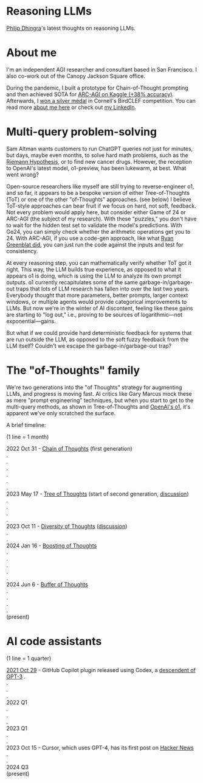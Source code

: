 # Reasoning LLMs

[Philip Dhingra](https://philipkd.com/)'s latest thoughts on reasoning LLMs.

# About me

I'm an independent AGI researcher and consultant based in San Francisco. I also co-work out of the Canopy Jackson Square office.

During the pandemic, I built a prototype for Chain-of-Thought prompting and then achieved SOTA for [ARC-AGI on Kaggle (+38% accuracy)](https://www.kaggle.com/competitions/abstraction-and-reasoning-challenge/discussion/234352). Afterwards, I [won a silver medal](https://www.kaggle.com/competitions/birdclef-2021/discussion/243343) in Cornell's BirdCLEF competition. You can read more [about me here](https://philipkd.com/) or check out [my LinkedIn](https://www.linkedin.com/in/philipkd/).

# Multi-query problem-solving

Sam Altman wants customers to run ChatGPT queries not just for minutes, but days, maybe even months, to solve hard math problems, such as the [Riemann Hypothesis](https://x.com/polynoamial/status/1834280969786065278), or to find new cancer drugs. However, the reception to OpenAI's latest model, o1-preview, has been lukewarm, at best. What went wrong?

Open-source researchers like myself are still trying to reverse-engineer o1, and so far, it appears to be a bespoke version of either Tree-of-Thoughts (ToT) or one of the other "of-Thoughts" approaches. (see below) I believe ToT-style approaches can bear fruit if we focus on hard, not soft, feedback. Not every problem would apply here, but consider either Game of 24 or ARC-AGI (the subject of my research). With these "puzzles," you don't have to wait for the hidden test set to validate the model's predictions. With Go24, you can simply check whether the arithmetic operations get you to 24. With ARC-AGI, if you use a code-gen approach, like what [Ryan Greenblat did](https://redwoodresearch.substack.com/p/getting-50-sota-on-arc-agi-with-gpt), you can just run the code against the inputs and test for consistency.

At every reasoning step, you can mathematically verify whether ToT got it right. This way, the LLM builds true experience, as opposed to what it appears o1 is doing, which is using the LLM to analyze its own prompt outputs. o1 currently recapitulates some of the same garbage-in/garbage-out traps that lots of LLM research has fallen into over the last two years. Everybody thought that more parameters, better prompts, larger context windows, or multiple agents would provide categorical improvements to LLMs. But now we're in the winter of AI discontent, feeling like these gains are starting to "log out," i.e., proving to be sources of logarithmic—not exponential—gains.

But what if we could provide hard deterministic feedback for systems that are run outside the LLM, as opposed to the soft fuzzy feedback from the LLM itself? Couldn't we escape the garbage-in/garbage-out trap?

# The "of-Thoughts" family

We're two generations into the "of Thoughts" strategy for augmenting LLMs, and progress is moving fast. AI critics like Gary Marcus mock these as mere "prompt engineering" techniques, but when you start to get to the multi-query methods, as shown in Tree-of-Thoughts and [OpenAI's o1](https://openai.com/index/introducing-openai-o1-preview/), it's apparent we've only scratched the surface.

A brief timeline:

(1 line = 1 month)

2022 Oct 31 - [Chain of Thoughts](https://openreview.net/forum?id=_VjQlMeSB_J) (first generation)  
.  
.  
.  
.  
.  
.  
2023 May 17 - [Tree of Thoughts](https://arxiv.org/abs/2305.10601) (start of second generation, [discussion](https://www.reddit.com/r/OpenAI/comments/13meqke/tree_of_thoughts_gpt4_problem_solving_improved/))  
.  
.  
.  
.  
2023 Oct 11 - [Diversity of Thoughts](https://arxiv.org/abs/2310.07088) ([discussion](https://www.reddit.com/r/ArtificialInteligence/comments/176hcd7/improve_reasoning_in_chatgpt_through_diversity_of/))  
.  
.  
2024 Jan 16 - [Boosting of Thoughts](https://openreview.net/forum?id=qBL04XXex6)  
.  
.  
.  
.  
.  
2024 Jun 6 - [Buffer of Thoughts](https://arxiv.org/abs/2406.04271)  
.  
.  
.  
.  
(present)

# AI code assistants

(1 line = 1 quarter)

[2021 Oct 29](https://en.wikipedia.org/wiki/GitHub_Copilot#cite_ref-:0_1-1) - GitHub Copilot plugin released using Codex, a [descendent of GPT-3](https://github.blog/news-insights/product-news/github-copilot-x-the-ai-powered-developer-experience/)
.  
.  
.  
.  
2022 Q1  
.  
.  
.  
2023 Q1  
.  
.  
2023 Oct 15 - Cursor, which uses GPT-4, has its first post on [Hacker News](https://news.ycombinator.com/item?id=37888477)  
.  
.  
2024 Q3  
(present)
